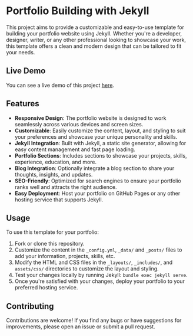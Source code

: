 # Portfolio Building with Jekyll

This project aims to provide a customizable and easy-to-use template for building your portfolio website using Jekyll. Whether you're a developer, designer, writer, or any other professional looking to showcase your work, this template offers a clean and modern design that can be tailored to fit your needs.

## Live Demo

You can see a live demo of this project [here](https://dristanta-silwal.github.io/cv_jerkyll/).

## Features

- **Responsive Design**: The portfolio website is designed to work seamlessly across various devices and screen sizes.
- **Customizable**: Easily customize the content, layout, and styling to suit your preferences and showcase your unique personality and skills.
- **Jekyll Integration**: Built with Jekyll, a static site generator, allowing for easy content management and fast page loading.
- **Portfolio Sections**: Includes sections to showcase your projects, skills, experience, education, and more.
- **Blog Integration**: Optionally integrate a blog section to share your thoughts, insights, and updates.
- **SEO-Friendly**: Optimized for search engines to ensure your portfolio ranks well and attracts the right audience.
- **Easy Deployment**: Host your portfolio on GitHub Pages or any other hosting service that supports Jekyll.

## Usage

To use this template for your portfolio:

1. Fork or clone this repository.
2. Customize the content in the `_config.yml`, `_data/` and `_posts/` files to add your information, projects, skills, etc.
3. Modify the HTML and CSS files in the `_layouts/`, `_includes/`, and `assets/css/` directories to customize the layout and styling.
4. Test your changes locally by running Jekyll: `bundle exec jekyll serve`.
5. Once you're satisfied with your changes, deploy your portfolio to your preferred hosting service.

## Contributing

Contributions are welcome! If you find any bugs or have suggestions for improvements, please open an issue or submit a pull request.
